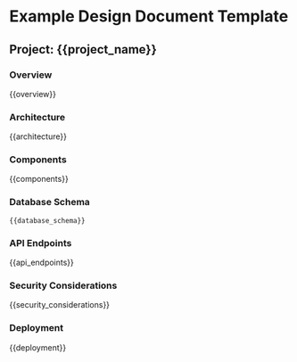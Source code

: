 # Example Design Document Template

## Project: {{project_name}}

### Overview
{{overview}}

### Architecture
{{architecture}}

### Components
{{components}}

### Database Schema
```plantuml
{{database_schema}}
```

### API Endpoints
{{api_endpoints}}

### Security Considerations
{{security_considerations}}

### Deployment
{{deployment}}